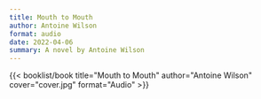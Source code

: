 ```yaml
---
title: Mouth to Mouth
author: Antoine Wilson
format: audio
date: 2022-04-06
summary: A novel by Antoine Wilson
---
```


{{< booklist/book
title="Mouth to Mouth"
author="Antoine Wilson"
cover="cover.jpg"
format="Audio" >}}
